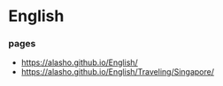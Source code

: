 # English

### pages
- https://alasho.github.io/English/
- https://alasho.github.io/English/Traveling/Singapore/
